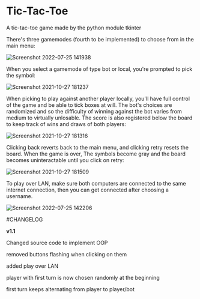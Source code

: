# Tic-Tac-Toe
A tic-tac-toe game made by the python module tkinter

There's three gamemodes (fourth to be implemented) to choose from in the main menu:

![Screenshot 2022-07-25 141938](https://user-images.githubusercontent.com/19519174/180786917-3f22612f-25bc-4d3d-b616-de43359f2129.png)

When you select a gamemode of type bot or local, you're prompted to pick the symbol:

![Screenshot 2021-10-27 181237](https://user-images.githubusercontent.com/19519174/139114035-37bf21ea-dcfc-4d07-93ea-98e5faaa2025.jpg)

When picking to play against another player locally, you'll have full control of the game and be able to tick boxes at will.
The bot's choices are randomized and so the difficulty of winning against the bot varies from medium to virtually unlosable. The score is also registered below the board to keep track of wins and draws of both players:

![Screenshot 2021-10-27 181316](https://user-images.githubusercontent.com/19519174/139114119-f01eb533-90c5-4635-8abd-fdf890b8513f.jpg)

Clicking back reverts back to the main menu, and clicking retry resets the board. When the game is over, The symbols become gray and the board becomes uninteractable until you click on retry:

![Screenshot 2021-10-27 181509](https://user-images.githubusercontent.com/19519174/139114351-8f83dd86-58bb-49e5-99b7-0e29d1f667ed.jpg)

To play over LAN, make sure both computers are connected to the same internet connection, then you can get connected after choosing a username.

![Screenshot 2022-07-25 142206](https://user-images.githubusercontent.com/19519174/180787481-0a79c5c9-c3e0-418b-97f7-94fb996e7702.png)

#CHANGELOG

**v1.1**

Changed source code to implement OOP

removed buttons flashing when clicking on them

added play over LAN

player with first turn is now chosen randomly at the beginning

first turn keeps alternating from player to player/bot
